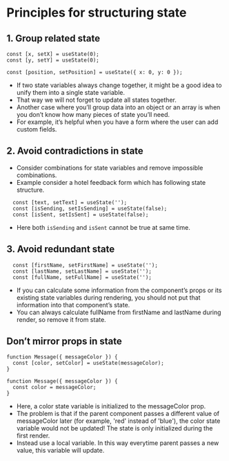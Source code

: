# Principles for structuring state 

## 1. Group related state 

```tsx
const [x, setX] = useState(0);
const [y, setY] = useState(0);

const [position, setPosition] = useState({ x: 0, y: 0 });

```

- If two state variables always change together, it might be a good idea to unify them into a single state variable.
- That way we will not forget to update all states together.
- Another case where you’ll group data into an object or an array is when you don’t know how many pieces of state you’ll need.
- For example, it’s helpful when you have a form where the user can add custom fields.

## 2. Avoid contradictions in state 

- Consider combinations for state variables and remove impossible combinations.
- Example consider a hotel feedback form which has following state structure.

```tsx
  const [text, setText] = useState('');
  const [isSending, setIsSending] = useState(false);
  const [isSent, setIsSent] = useState(false);
```
- Here both `isSending` and `isSent` cannot be true at same time.


## 3. Avoid redundant state 

```tsx
  const [firstName, setFirstName] = useState('');
  const [lastName, setLastName] = useState('');
  const [fullName, setFullName] = useState('');
```

- If you can calculate some information from the component’s props or its existing state variables during rendering, you should not put that information into that component’s state.
- You can always calculate fullName from firstName and lastName during render, so remove it from state.

## Don’t mirror props in state 

```tsx
function Message({ messageColor }) {
  const [color, setColor] = useState(messageColor);
}

function Message({ messageColor }) {
  const color = messageColor;
}
```
- Here, a color state variable is initialized to the messageColor prop.
- The problem is that if the parent component passes a different value of messageColor later (for example, 'red' instead of 'blue'), the color state variable would not be updated! The state is only initialized during the first render.
- Instead use a local variable. In this way everytime parent passes a new value, this variable will update.
